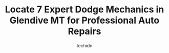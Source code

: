 ---
layout: ampstory
image: https://images.unsplash.com/photo-1502158895-0d817974dfaf?ixlib=rb-4.0.3&ixid=MnwxMjA3fDB8MHxwaG90by1wYWdlfHx8fGVufDB8fHx8&auto=format&fit=crop&w=640&h=853&q=80
author: techidn
featured: false
description: Discover the 7 best Dodge Mechanic in Glendive MT, USA and ensure your vehicle receives the highest quality of care. These trusted professionals are known for their skill, knowledge, and ded
title: Locate 7 Expert Dodge Mechanics in Glendive MT for Professional Auto Repairs
cover:
   title: Locate 7 Expert Dodge Mechanics in Glendive MT for Professional Auto Repairs
   subtitle: Rickpate
   background: https://images.unsplash.com/photo-1502158895-0d817974dfaf?ixlib=rb-4.0.3&ixid=MnwxMjA3fDB8MHxwaG90by1wYWdlfHx8fGVufDB8fHx8&auto=format&fit=crop&w=640&h=853&q=80

pages: 
 - layout: thirds
   top: <h1>#1 Rolling Rubber Point S Tire and Auto Service</h1>
   bottom: "<p>I was on a cross-country road trip when 1 of my tires caught a small screw that resulted in a slow leak. I rolled in on a quieter weekday afternoon and the service writer</p>"
   background: https://www.knot35.com/toplist/wp-content/uploads/2023/06/best-dodge-mechanic-1-in-glendive-mt-1685840532.jpeg
   backgroundblur: true
 - layout: thirds
   top: <h1>#2 Berg Tire Inc</h1>
   bottom: "<p>2111 W Towne St, Glendive, MT 59330, United States</p>"
   background: https://www.knot35.com/toplist/wp-content/uploads/2023/06/best-dodge-mechanic-2-in-glendive-mt-1685840532.jpeg
   cta:
      link: https://www.knot35.com/toplist/locate-7-expert-dodge-mechanics-in-glendive-mt-for-professional-auto-repairs/
      text: Locate 7 Expert Dodge Mechanics in Glendive MT for Professional Auto Repairs
 - layout: thirds
   top: <h1>#3 NAPA Auto Parts - Badlands Industries Inc</h1>
   bottom: "<p>1515 W Bell St H2, Glendive, MT 59330, United States</p>"
   background: https://www.knot35.com/toplist/wp-content/uploads/2023/06/best-dodge-mechanic-3-in-glendive-mt-1685840532.jpeg
   cta:
      link: https://www.knot35.com/toplist/locate-7-expert-dodge-mechanics-in-glendive-mt-for-professional-auto-repairs/
      text: Locate 7 Expert Dodge Mechanics in Glendive MT for Professional Auto Repairs
 - layout: thirds
   top: <h1>#4 Bobs Body Shop</h1>
   bottom: "<p>1523 N Merrill Ave, Glendive, MT 59330, United States</p>"
   background: https://images.unsplash.com/photo-1557672172-298e090bd0f1?ixlib=rb-4.0.3&ixid=MnwxMjA3fDB8MHxwaG90by1wYWdlfHx8fGVufDB8fHx8&auto=format&fit=crop&w=640&h=853&q=80
   cta:
      link: https://www.knot35.com/toplist/locate-7-expert-dodge-mechanics-in-glendive-mt-for-professional-auto-repairs/
      text: Locate 7 Expert Dodge Mechanics in Glendive MT for Professional Auto Repairs
 - layout: thirds
   top: <h1>#5 Pro Tech Diesel Inc.</h1>
   bottom: "<p>111 Colorado Blvd, Glendive, MT 59330, United States</p>"
   background: https://images.unsplash.com/photo-1518640467707-6811f4a6ab73?ixlib=rb-4.0.3&ixid=MnwxMjA3fDB8MHxwaG90by1wYWdlfHx8fGVufDB8fHx8&auto=format&fit=crop&w=640&h=853&q=80
   cta:
      link: https://www.knot35.com/toplist/locate-7-expert-dodge-mechanics-in-glendive-mt-for-professional-auto-repairs/
      text: Locate 7 Expert Dodge Mechanics in Glendive MT for Professional Auto Repairs
 - layout: thirds
   top: <h1>#6 Robins Service</h1>
   bottom: "<p>1302 W Towne St, Glendive, MT 59330, United States</p>"
   background: https://images.unsplash.com/photo-1536745287225-21d689278fd1?ixlib=rb-4.0.3&ixid=MnwxMjA3fDB8MHxwaG90by1wYWdlfHx8fGVufDB8fHx8&auto=format&fit=crop&w=640&h=853&q=80
   cta:
      link: https://www.knot35.com/toplist/locate-7-expert-dodge-mechanics-in-glendive-mt-for-professional-auto-repairs/
      text: Locate 7 Expert Dodge Mechanics in Glendive MT for Professional Auto Repairs
 - layout: thirds
   top: <h1>#7 Windshields Plus</h1>
   bottom: "<p>1106 W Towne St, Glendive, MT 59330, United States</p>"
   background: https://images.unsplash.com/photo-1547366785-564103df7e13?ixlib=rb-4.0.3&ixid=MnwxMjA3fDB8MHxwaG90by1wYWdlfHx8fGVufDB8fHx8&auto=format&fit=crop&w=640&h=853&q=80
   cta:
      link: https://www.knot35.com/toplist/locate-7-expert-dodge-mechanics-in-glendive-mt-for-professional-auto-repairs/
      text: Locate 7 Expert Dodge Mechanics in Glendive MT for Professional Auto Repairs
 - layout: thirds
   middle: Continue reading...
   background: https://images.unsplash.com/photo-1618556658017-fd9c732d1360?ixlib=rb-4.0.3&ixid=MnwxMjA3fDB8MHxwaG90by1wYWdlfHx8fGVufDB8fHx8&auto=format&fit=crop&w=640&h=853&q=80
   cta:
      link: https://www.knot35.com/toplist/locate-7-expert-dodge-mechanics-in-glendive-mt-for-professional-auto-repairs/
      text: Locate 7 Expert Dodge Mechanics in Glendive MT for Professional Auto Repairs
      
---